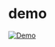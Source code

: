demo
============

[![Demo](http://img.youtube.com/vi/di66WZXNbtg/0.jpg)](http://www.youtube.com/watch?v=di66WZXNbtg)
